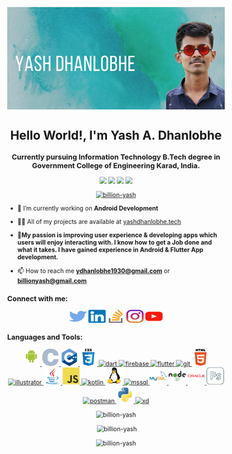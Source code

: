 <img src="https://github.com/billion-yash/billion-yash/blob/main/images/poster.png?raw=true" />

<h1 align="center">Hello World!, I'm Yash A. Dhanlobhe</h1>
<h3 align="center">Currently pursuing Information Technology B.Tech degree in Government College of Engineering Karad, India.</h3>

<p align="center">
 <img src="https://badges.pufler.dev/visits/billion-yash/billion-yash"/>
 <img src="https://badges.pufler.dev/years/billion-yash"/>
 <img src="https://badges.pufler.dev/repos/billion-yash"/>
 <img src="https://badges.pufler.dev/commits/monthly/billion-yash"/>
</p>

<p align="center"> <a href="https://github.com/ryo-ma/github-profile-trophy"><img src="https://github-profile-trophy.vercel.app/?username=billion-yash" alt="billion-yash" /></a> </p>

- 🔭 I’m currently working on **Android Development**

- 👨‍💻 All of my projects are available at [yashdhanlobhe.tech](yashdhanlobhe.tech)

- 💬**My passion is improving user experience & developing apps which users will enjoy interacting with. I know how to get a Job done and what it takes. I have gained experience in Android & Flutter App development.**

- 📫 How to reach me **ydhanlobhe1930@gmail.com** or **billionyash@gmail.com**

<h3 align="left">Connect with me:</h3>
<p align="center">
<a href="https://twitter.com/@dhanlobhe_yash" target="blank"><img align="center" src="https://raw.githubusercontent.com/billion-yash/billion-yash/5f58cbcf393eb11e5b8fc9c382cc02d994e64400/twitter.svg" alt="@dhanlobhe_yash" height="30" width="40" /></a>
<a href="https://www.linkedin.com/in/yash-dhanlobhe-681ab5185/" target="blank"><img align="center" src="https://raw.githubusercontent.com/billion-yash/billion-yash/bd28cce68bfb19370bc118bd9f565c0f6f7c3786/images/linkedin.svg" alt="https://www.linkedin.com/in/yash-dhanlobhe-681ab5185/" height="30" width="40" /></a>
<a href="https://stackoverflow.com/users/13291683/yash-dhanlobhe" target="blank"><img align="center" src="https://raw.githubusercontent.com/billion-yash/billion-yash/5beff8072078c8deb0dff925046118095aef7af4/images/stack.svg" alt="https://stackoverflow.com/users/13291683/yash-dhanlobhe" height="30" width="40" /></a>
<a href="https://instagram.com/its__yassh" target="blank"><img align="center" src="https://raw.githubusercontent.com/billion-yash/billion-yash/5beff8072078c8deb0dff925046118095aef7af4/images/instagram.svg" alt="its__yassh" height="30" width="40" /></a>
<a href="https://www.youtube.com/channel/UCmU-70xWRx32DZtZ6pkHKYQ" target="blank"><img align="center" src="https://raw.githubusercontent.com/billion-yash/billion-yash/5beff8072078c8deb0dff925046118095aef7af4/images/youtube.svg" alt="yash dhanlobhe" height="30" width="40" /></a>
</p>

<h3 align="left">Languages and Tools:</h3>
<p align="center"> 
<a href="https://developer.android.com" target="_blank"> <img src="https://raw.githubusercontent.com/devicons/devicon/master/icons/android/android-original-wordmark.svg" alt="android" width="40" height="40"/> </a> <a href="https://www.cprogramming.com/" target="_blank"> <img src="https://raw.githubusercontent.com/devicons/devicon/master/icons/c/c-original.svg" alt="c" width="40" height="40"/> </a> <a href="https://www.w3schools.com/cpp/" target="_blank"> <img src="https://raw.githubusercontent.com/devicons/devicon/master/icons/cplusplus/cplusplus-original.svg" alt="cplusplus" width="40" height="40"/> </a> <a href="https://www.w3schools.com/css/" target="_blank"> <img src="https://raw.githubusercontent.com/devicons/devicon/master/icons/css3/css3-original-wordmark.svg" alt="css3" width="40" height="40"/> </a> <a href="https://dart.dev" target="_blank"> <img src="https://www.vectorlogo.zone/logos/dartlang/dartlang-icon.svg" alt="dart" width="40" height="40"/> </a> <a href="https://firebase.google.com/" target="_blank"> <img src="https://www.vectorlogo.zone/logos/firebase/firebase-icon.svg" alt="firebase" width="40" height="40"/> </a> <a href="https://flutter.dev" target="_blank"> <img src="https://www.vectorlogo.zone/logos/flutterio/flutterio-icon.svg" alt="flutter" width="40" height="40"/> </a> <a href="https://git-scm.com/" target="_blank"> <img src="https://www.vectorlogo.zone/logos/git-scm/git-scm-icon.svg" alt="git" width="40" height="40"/> </a> <a href="https://www.w3.org/html/" target="_blank"> <img src="https://raw.githubusercontent.com/devicons/devicon/master/icons/html5/html5-original-wordmark.svg" alt="html5" width="40" height="40"/> </a> <a href="https://www.adobe.com/in/products/illustrator.html" target="_blank"> <img src="https://www.vectorlogo.zone/logos/adobe_illustrator/adobe_illustrator-icon.svg" alt="illustrator" width="40" height="40"/> </a> <a href="https://www.java.com" target="_blank"> <img src="https://raw.githubusercontent.com/devicons/devicon/master/icons/java/java-original.svg" alt="java" width="40" height="40"/> </a> <a href="https://developer.mozilla.org/en-US/docs/Web/JavaScript" target="_blank"> <img src="https://raw.githubusercontent.com/devicons/devicon/master/icons/javascript/javascript-original.svg" alt="javascript" width="40" height="40"/> </a> <a href="https://kotlinlang.org" target="_blank"> <img src="https://www.vectorlogo.zone/logos/kotlinlang/kotlinlang-icon.svg" alt="kotlin" width="40" height="40"/> </a> <a href="https://www.linux.org/" target="_blank"> <img src="https://raw.githubusercontent.com/devicons/devicon/master/icons/linux/linux-original.svg" alt="linux" width="40" height="40"/> </a> <a href="https://www.microsoft.com/en-us/sql-server" target="_blank"> <img src="https://cdn.worldvectorlogo.com/logos/microsoft-sql-server.svg" alt="mssql" width="40" height="40"/> </a> <a href="https://www.mysql.com/" target="_blank"> <img src="https://raw.githubusercontent.com/devicons/devicon/master/icons/mysql/mysql-original-wordmark.svg" alt="mysql" width="40" height="40"/> </a> <a href="https://nodejs.org" target="_blank"> <img src="https://raw.githubusercontent.com/devicons/devicon/master/icons/nodejs/nodejs-original-wordmark.svg" alt="nodejs" width="40" height="40"/> </a> <a href="https://www.oracle.com/" target="_blank"> <img src="https://raw.githubusercontent.com/devicons/devicon/master/icons/oracle/oracle-original.svg" alt="oracle" width="40" height="40"/> </a> <a href="https://www.photoshop.com/en" target="_blank"> <img src="https://raw.githubusercontent.com/devicons/devicon/master/icons/photoshop/photoshop-line.svg" alt="photoshop" width="40" height="40"/> </a> <a href="https://postman.com" target="_blank"> <img src="https://www.vectorlogo.zone/logos/getpostman/getpostman-icon.svg" alt="postman" width="40" height="40"/> </a> <a href="https://www.python.org" target="_blank"> <img src="https://raw.githubusercontent.com/devicons/devicon/master/icons/python/python-original.svg" alt="python" width="40" height="40"/> </a> <a href="https://www.adobe.com/products/xd.html" target="_blank"> <img src="https://cdn.worldvectorlogo.com/logos/adobe-xd.svg" alt="xd" width="40" height="40"/> </a> </p>

<p align="center"><img align="center" src="https://github-readme-stats.vercel.app/api/top-langs?username=billion-yash&show_icons=true&locale=en&layout=compact" alt="billion-yash" /></p>

<p align="center">&nbsp;<img align="center" src="https://github-readme-stats.vercel.app/api?username=billion-yash&show_icons=true&locale=en" alt="billion-yash" /></p>

<p align="center"><img align="center" src="https://github-readme-streak-stats.herokuapp.com/?user=billion-yash&" alt="billion-yash" /></p>
